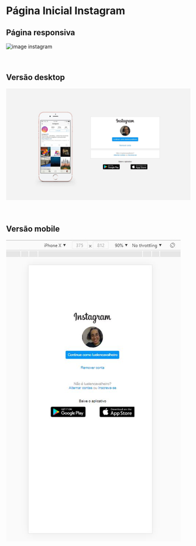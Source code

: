 # Página Inicial Instagram

## Página responsiva ##
![image instagram](./.github/gif-pagina-instagram.gif)
<br>
<br>
<br>
## Versão desktop ##
![image instagram](./.github/instagram-desktop.JPG)
<br>
<br>
<br>
## Versão mobile ##
![image instagram](./.github/instagram-mobile.JPG)
